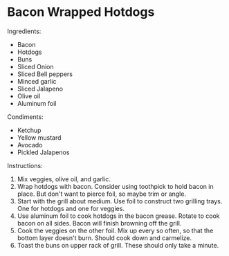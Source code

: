 # Bacon Wrapped Hotdogs

Ingredients:
* Bacon
* Hotdogs
* Buns
* Sliced Onion
* Sliced Bell peppers
* Minced garlic
* Sliced Jalapeno
* Olive oil
* Aluminum foil

Condiments:
* Ketchup
* Yellow mustard
* Avocado
* Pickled Jalapenos

Instructions:
1. Mix veggies, olive oil, and garlic.
1. Wrap hotdogs with bacon. Consider using toothpick to hold bacon in place.  But don't want to pierce foil, so maybe trim or angle.
1. Start with the grill about medium.  Use foil to construct two grilling trays.  One for hotdogs and one for veggies.
1. Use aluminum foil to cook hotdogs in the bacon grease.  Rotate to cook bacon on all sides. Bacon will finish browning off the grill.
1. Cook the veggies on the other foil.  Mix up every so often, so that the bottom layer doesn't burn.  Should cook down and carmelize.
1. Toast the buns on upper rack of grill.  These should only take a minute.
